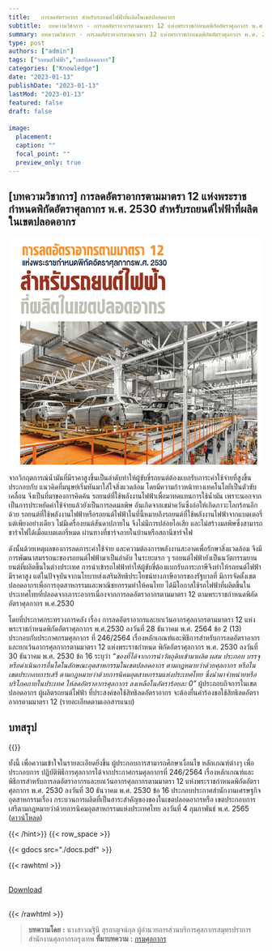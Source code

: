 ```yaml
---
title:   การลดอัตราอากร สำหรับรถยนต์ไฟฟ้าที่ผลิตในเขตปลอดอากร
subtitle:  บทความวิชาการ - การลดอัตราอากรตามมาตรา 12 แห่งพระราชกำหนดพิกัดอัตราศุลกากร พ.ศ. 2530 สำหรับรถยนต์ไฟฟ้าที่ผลิตในเขตปลอดอากร
summary: บทความวิชาการ - การลดอัตราอากรตามมาตรา 12 แห่งพระราชกำหนดพิกัดอัตราศุลกากร พ.ศ. 2530 สำหรับรถยนต์ไฟฟ้าที่ผลิตในเขตปลอดอากร
type: post
authors: ["admin"]
tags: ["รถยนต์ไฟฟ้า","เขตปลอดอากร"]
categories: ["Knowledge"]
date: "2023-01-13"
publishDate: "2023-01-13"
lastMod: "2023-01-13"
featured: false
draft: false

image:
  placement:
  caption: ""
  focal_point: ""
  preview_only: true
---
```


## [บทความวิชาการ] การลดอัตราอากรตามมาตรา 12 แห่งพระราชกำหนดพิกัดอัตราศุลกากร พ.ศ. 2530 สำหรับรถยนต์ไฟฟ้าที่ผลิตในเขตปลอดอากร

![](featured.png)

จากวิกฤตการณ์น้ำมันที่มีราคาสูงขึ้นเป็นลำดับทำให้ผู้ขับขี่รถยนต์ต้องแบกรับภาระค่าใช้จ่ายที่สูงขึ้นประกอบกับ แนวคิดที่มนุษย์เริ่มหันมาใส่ใจสิ่งแวดล้อม โดยมีความก้าวหน้าทางเทคโนโลยีเป็นตัวขับเคลื่อน จึงเป็นที่มาของการคิดค้น รถยนต์ที่ใช้พลังงานไฟฟ้าเพื่อมาทดแทนการใช้น้ำมัน เพราะนอกจากเป็นการประหยัดค่าใช้จ่ายแล้วยังเป็นการลดมลพิษ อันเกิดจากเขม่าควันซึ่งก่อให้เกิดภาวะโลกร้อนอีกด้วย รถยนต์ที่ใช้พลังงานไฟฟ้าหรือรถยนต์ไฟฟ้าในที่นี้หมายถึงรถยนต์ที่ใช้พลังงานไฟฟ้าจากแบตเตอรี่แต่เพียงอย่างเดียว ไม่มีเครื่องยนต์สันดาปภายใน จึงไม่มีการปล่อยไอเสีย และไม่สร้างมลพิษซึ่งสามารถชาร์จไฟได้เมื่อแบตเตอรี่หมด ผ่านทางที่ชาร์จภายในบ้านหรือสถานีชาร์จไฟ

ดังนั้นด้วยเหตุผลของการลดภาระค่าใช้จ่าย และความต้องการพลังงานสะอาดเพื่อรักษาสิ่งแวดล้อม จึงมีการพัฒนาสมรรถนะของรถยนต์ไฟฟ้ามาเป็นลำดับ ในระยะแรก ๆ รถยนต์ไฟฟ้ายังเป็นนวัตกรรมยานยนต์ที่ผลิตขึ้นในต่างประเทศ การนําเข้ารถไฟฟ้าทำให้ผู้ขับขี่ต้องแบกรับภาระภาษีจึงทำให้รถยนต์ไฟฟ้ามีราคาสูง แต่ในปัจจุบันจากนโยบายส่งเสริมสิทธิประโยชน์ทางภาษีอากรของรัฐบาลที่ มีการจัดตั้งเขตปลอดอากรเพื่อการอุตสาหกรรมและพาณิชยกรรมทำให้คนไทย ได้มีโอกาสใช้รถไฟฟ้าที่ผลิตขึ้นในประเทศไทยที่ปลอดจากภาระอากรเนื่องจากการลดอัตราอากรตามมาตรา 12 ตามพระราชกำหนดพิกัดอัตราศุลกากร พ.ศ.2530

โดยที่ประกาศกระทรวงการคลัง เรื่อง การลดอัตราอากรและยกเว้นอากรศุลกากรตามมาตรา 12 แห่ง พระราชกำหนดพิกัดอัตราศุลกากร พ.ศ.2530 ลงวันที่ 28 ธันวาคม พ.ศ. 2564 ข้อ 2 (13) ประกอบกับประกาศกรมศุลกากร ที่ 246/2564 เรื่องหลักเกณฑ์และพิธีการสำหรับการลดอัตราอากรและยกเว้นอากรศุลกากรตามมาตรา 12 แห่งพระราชกำหนด พิกัดอัตราศุลกากร พ.ศ. 2530 ลงวันที่ 30 ธันวาคม พ.ศ. 2530 ข้อ 16 ระบุว่า *“ของที่ได้จากการนําวัตถุดิบเข้ามาผลิต ผสม ประกอบ บรรจุ หรือดำเนินการอื่นใดในลักษณะอุตสาหกรรมในเขตปลอดอากร ตามกฎหมายว่าด้วยศุลกากร หรือในเขตประกอบการเสรี ตามกฎหมายว่าด้วยการนิคมอุตสาหกรรมแห่งประเทศไทย ซึ่งนํามาจําหน่ายหรือบริโภคภายในประเทศ ให้ลดอัตราอากรศุลกากร ลงเหลือในอัตราร้อยละ 0”* ผู้ประกอบกิจการในเขตปลอดอากร ผู้ผลิตรถยนต์ไฟฟ้า ที่ประสงค์ขอใช้สิทธิลดอัตราอากร จะต้องยื่นคําร้องขอใช้สิทธิลดอัตราอากรตามมาตรา 12 (รายละเอียดตามเอกสารแนบ)


## บทสรุป 

{{<hint success>}}

ทั้งนี้ เพื่อความเข้าใจในรายละเอียดยิ่งขึ้น ผู้ประกอบการสามารถศึกษาเงื่อนไข หลักเกณฑ์ต่างๆ เพื่อประกอบการ ปฏิบัติพิธีการศุลกากรได้จากประกาศกรมศุลกากรที่ 246/2564 เรื่องหลักเกณฑ์และพิธีการสำหรับการลดอัตราอากรและยกเว้นอากรศุลกากรตามมาตรา 12 แห่งพระราชกำหนดพิกัดอัตราศุลกากร พ.ศ. 2530 ลงวันที่ 30 ธันวาคม พ.ศ. 2530 ข้อ 16 ประกอบประกาศสำนักงานเศรษฐกิจอุตสาหกรรมเรื่อง กระบวนการผลิตที่เป็นสาระสำคัญของของในเขตปลอดอากรหรือ เขตประกอบการเสรีตามกฎหมายว่าด้วยการนิคมอุตสาหกรรมแห่งประเทศไทย ลงวันที่ 4 กุมภาพันธ์ พ.ศ. 2565 ([ดาวน์โหลด](https://www.customs.go.th/cont_strc_download_with_docno_date.php?lang=th&top_menu=menu_homepage&current_id=142329324146505f46464b4d464b4a))

{{< /hint>}}
{{< row_space >}}

{{< gdocs src="./docs.pdf" >}}


{{< rawhtml >}}
<br>

<br>
<div class="article-tags">
<a class="badge badge-danger" href="./docs.pdf" target="_blank" id="download_files_new">Download</a>

</div>
<br>

{{< /rawhtml >}}


> **บทความโดย** **:** นางสาวณฐินี สุรกาญจน์กุล ผู้อำนวยการส่วนบริการศุลกากรสมุทรปราการ สำนักงานศุลกากรกรุงเทพ 
> **ที่มาบทความ** **:** [กรมศุลกากร](https://www.customs.go.th/cont_strc_simple_with_date.php?current_id=142329324149505f4b464a4f464b4c)  